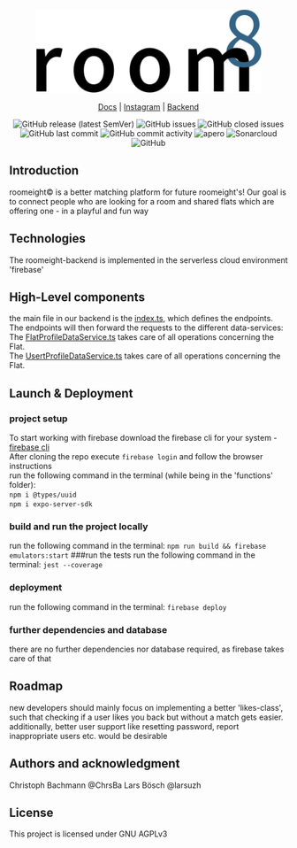 <p align="center">
  <a href="https://github.com/sopra-fs22-group-21" target="_blank">
    <img alt="roomeight-logo" height="150" src="https://raw.githubusercontent.com/sopra-fs22-group-21/roomeight/b3de2881db6579ee9322e9e8bc70634c94ad7414/room8.svg"/>
  </a>
</p>
<p align="center">
    <a href="https://github.com/sopra-fs22-group-21/roomeight">Docs</a> <a>| </a><a href="https://www.instagram.com/roomeight.ch/">Instagram</a><a> | </a><a href="https://github.com/sopra-fs22-group-21/roomeight-backend">Backend</a>
</p>
<p align="center">
    <img alt="GitHub release (latest SemVer)" src="https://img.shields.io/github/v/release/sopra-fs22-group-21/roomeight-frontend">
    <img alt="GitHub issues" src="https://img.shields.io/github/issues-raw/sopra-fs22-group-21/roomeight-frontend">
    <img alt="GitHub closed issues" src="https://img.shields.io/github/issues-closed-raw/sopra-fs22-group-21/roomeight-frontend?color=">
    <img alt="GitHub last commit" src="https://img.shields.io/github/last-commit/sopra-fs22-group-21/roomeight-frontend">
    <img alt="GitHub commit activity" src="https://img.shields.io/github/commit-activity/m/sopra-fs22-group-21/roomeight-frontend">
    <img alt="apero" src="https://img.shields.io/badge/%F0%9F%98%89-ap%C3%A9ro-brightgreen">
    <img alt="Sonarcloud" src="https://github.com/sopra-fs22-group-21/roomeight-frontend/actions/workflows/sonarcloud_analysis.yml/badge.svg?branch=main">
    <img alt="GitHub" src="https://img.shields.io/github/license/sopra-fs22-group-21/roomeight-frontend">


</p>

## Introduction
roomeight© is a better matching platform for future roomeight's!
Our goal is to connect people who are looking for a room and shared flats which are offering one - 
in a playful and fun way

## Technologies
The roomeight-backend is implemented in the serverless cloud environment 'firebase'

## High-Level components
the main file in our backend is the [index.ts](functions/src/index.ts), which defines the endpoints.  
The endpoints will then forward the requests to the different data-services:  
The [FlatProfileDataService.ts](/functions/src/main/data-services/FlatProfileDataService.ts) takes care of all operations concerning the Flat.  
The [UsertProfileDataService.ts](/functions/src/main/data-services/UserProfileDataService.ts) takes care of all operations concerning the Flat.  

## Launch & Deployment
### project setup
To start working with firebase download the firebase cli for your system - [firebase cli](https://firebase.google.com/docs/cli/)  
After cloning the repo execute `firebase login` and follow the browser instructions  
run the following command in the terminal (while being in the 'functions' folder):  
`npm i @types/uuid`   
`npm i expo-server-sdk`
### build and run the project locally
run the following command in the terminal: `npm run build && firebase emulators:start`
###run the tests
run the following command in the terminal: `jest --coverage`
### deployment
run the following command in the terminal: `firebase deploy`
### further dependencies and database
there are no further dependencies nor database required, as firebase takes care of that

## Roadmap
new developers should mainly focus on implementing a better 'likes-class', such that checking if a user likes you back but without a match gets easier.  
additionally, better user support like resetting password, report inappropriate users etc. would be desirable

## Authors and acknowledgment
Christoph Bachmann @ChrsBa
Lars Bösch @larsuzh

## License
This project is licensed under GNU AGPLv3
